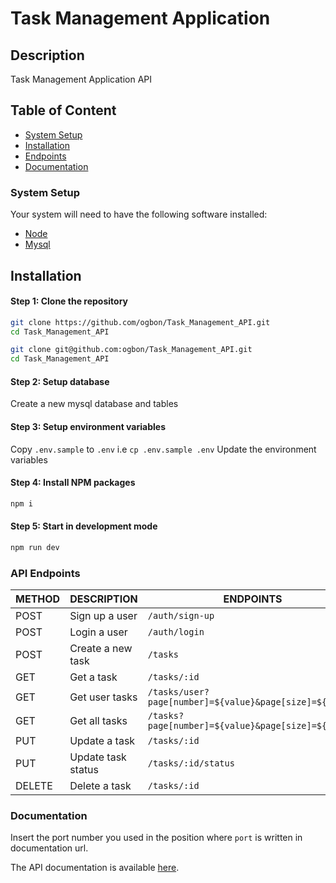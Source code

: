 # Task Management Application

## Description
Task Management Application API

## Table of Content

- [System Setup](#system-setup)
- [Installation](#installation)
- [Endpoints](#endpoints)
- [Documentation](#documentation)

### System Setup
Your system will need to have the following software installed:

  * [Node](https://nodejs.org/en/download/)
  * [Mysql](https://www.mysql.com/)

## Installation
#### Step 1: Clone the repository

```bash
git clone https://github.com/ogbon/Task_Management_API.git
cd Task_Management_API
```

```bash
git clone git@github.com:ogbon/Task_Management_API.git
cd Task_Management_API
```

#### Step 2: Setup database
Create a new mysql database and tables

#### Step 3: Setup environment variables
Copy `.env.sample` to `.env` i.e `cp .env.sample .env`
Update the environment variables

#### Step 4: Install NPM packages
```bash
npm i
```
#### Step 5: Start in development mode
```bash
npm run dev
```
### API Endpoints

| METHOD | DESCRIPTION                             | ENDPOINTS                                              |
| ------ | --------------------------------------- | ------------------------------------------------------ |
| POST   | Sign up a user                          | `/auth/sign-up`                                        |
| POST   | Login a user                            | `/auth/login`                                          |
| POST   | Create a new task                       | `/tasks`                                               |
| GET    | Get a task                              | `/tasks/:id`                                           |
| GET    | Get user tasks                          | `/tasks/user?page[number]=${value}&page[size]=${value}`|
| GET    | Get all tasks                           | `/tasks?page[number]=${value}&page[size]=${value}`     |
| PUT    | Update a task                           | `/tasks/:id`                                           |
| PUT    | Update task status                      | `/tasks/:id/status`                                    |
| DELETE | Delete a task                           | `/tasks/:id`                                           |


### Documentation
Insert the port number you used in the position where `port` is written in documentation url.

The API documentation is available [here](http://localhost:port/docs/).